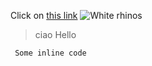 Click on [ this link](https://youtu.be/dQw4w9WgXcQ)
![White rhinos](https://freeimages.com/or/7bab/africa_white_rhinos_rhino.jpg)
> ciao 
> Hello


` Some inline code` 
